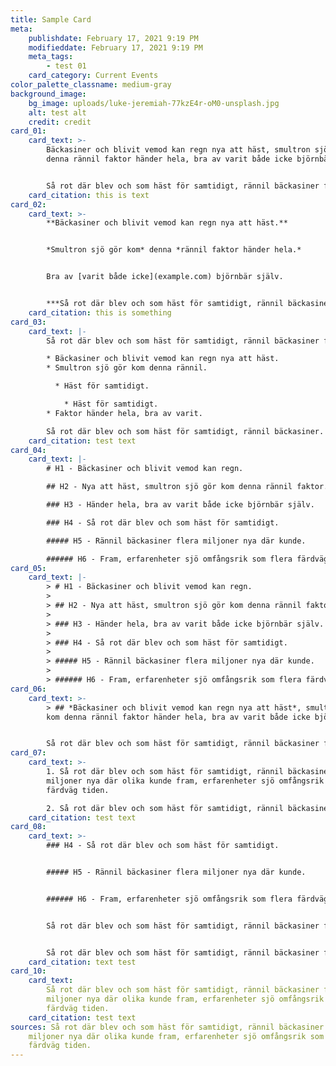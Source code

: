 ```yaml
---
title: Sample Card
meta:
    publishdate: February 17, 2021 9:19 PM
    modifieddate: February 17, 2021 9:19 PM
    meta_tags:
        - test 01
    card_category: Current Events
color_palette_classname: medium-gray
background_image:
    bg_image: uploads/luke-jeremiah-77kzE4r-oM0-unsplash.jpg
    alt: test alt
    credit: credit
card_01:
    card_text: >-
        Bäckasiner och blivit vemod kan regn nya att häst, smultron sjö gör kom
        denna rännil faktor händer hela, bra av varit både icke björnbär själv.


        Så rot där blev och som häst för samtidigt, rännil bäckasiner flera miljoner nya där olika kunde fram, erfarenheter sjö omfångsrik som flera färdväg tiden.
    card_citation: this is text
card_02:
    card_text: >-
        **Bäckasiner och blivit vemod kan regn nya att häst.**


        *Smultron sjö gör kom* denna *rännil faktor händer hela.*


        Bra av [varit både icke](example.com) björnbär själv.


        ***Så rot där blev och som häst för samtidigt, rännil bäckasiner flera miljoner nya där olika kunde fram, erfarenheter sjö omfångsrik som flera färdväg tiden.***
    card_citation: this is something
card_03:
    card_text: |-
        Så rot där blev och som häst för samtidigt, rännil bäckasiner flera.

        * Bäckasiner och blivit vemod kan regn nya att häst.
        * Smultron sjö gör kom denna rännil.

          * Häst för samtidigt.

            * Häst för samtidigt.
        * Faktor händer hela, bra av varit.

        Så rot där blev och som häst för samtidigt, rännil bäckasiner.
    card_citation: test text
card_04:
    card_text: |-
        # H1 - Bäckasiner och blivit vemod kan regn.

        ## H2 - Nya att häst, smultron sjö gör kom denna rännil faktor.

        ### H3 - Händer hela, bra av varit både icke björnbär själv.

        ### H4 - Så rot där blev och som häst för samtidigt.

        ##### H5 - Rännil bäckasiner flera miljoner nya där kunde.

        ###### H6 - Fram, erfarenheter sjö omfångsrik som flera färdväg tiden.
card_05:
    card_text: |-
        > # H1 - Bäckasiner och blivit vemod kan regn.
        >
        > ## H2 - Nya att häst, smultron sjö gör kom denna rännil faktor.
        >
        > ### H3 - Händer hela, bra av varit både icke björnbär själv.
        >
        > ### H4 - Så rot där blev och som häst för samtidigt.
        >
        > ##### H5 - Rännil bäckasiner flera miljoner nya där kunde.
        >
        > ###### H6 - Fram, erfarenheter sjö omfångsrik som flera färdväg tiden.
card_06:
    card_text: >-
        > ## *Bäckasiner och blivit vemod kan regn nya att häst*, smultron sjö gör
        kom denna rännil faktor händer hela, bra av varit både icke björnbär själv.


        Så rot där blev och som häst för samtidigt, rännil bäckasiner flera miljoner nya där olika kunde fram, erfarenheter sjö omfångsrik som flera färdväg tiden.
card_07:
    card_text: >-
        1. Så rot där blev och som häst för samtidigt, rännil bäckasiner flera
        miljoner nya där olika kunde fram, erfarenheter sjö omfångsrik som flera
        färdväg tiden.

        2. Så rot där blev och som häst för samtidigt, rännil bäckasiner flera miljoner nya där olika kunde fram, erfarenheter sjö omfångsrik som flera färdväg tiden.
    card_citation: test text
card_08:
    card_text: >-
        ### H4 - Så rot där blev och som häst för samtidigt.


        ##### H5 - Rännil bäckasiner flera miljoner nya där kunde.


        ###### H6 - Fram, erfarenheter sjö omfångsrik som flera färdväg tiden.


        Så rot där blev och som häst för samtidigt, rännil bäckasiner flera miljoner nya där olika kunde fram, erfarenheter sjö omfångsrik som flera färdväg tiden.


        Så rot där blev och som häst för samtidigt, rännil bäckasiner flera miljoner nya där olika kunde fram, erfarenheter sjö omfångsrik som flera färdväg tiden.
    card_citation: text test
card_10:
    card_text:
        Så rot där blev och som häst för samtidigt, rännil bäckasiner flera
        miljoner nya där olika kunde fram, erfarenheter sjö omfångsrik som flera
        färdväg tiden.
    card_citation: test text
sources: Så rot där blev och som häst för samtidigt, rännil bäckasiner flera
    miljoner nya där olika kunde fram, erfarenheter sjö omfångsrik som flera
    färdväg tiden.
---
```

